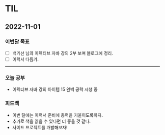# TIL

## 2022-11-01



### 이번달 목표

- [ ] 백기선 님의 이펙티브 자바 강의 2부 보며 블로그에 정리.
- [ ] 이력서 다듬기.

---


### 오늘 공부

- 이펙티브 자바 강의 아이템 15 완벽 공략 시청 중

### 피드백

- 이번 달에는 이력서 준비에 총력을 기울이도록하자.
- 추가로 책을 읽을 수 있다면 더 좋을 것 같다.
- 사이드 프로젝트를 개발해보자!
